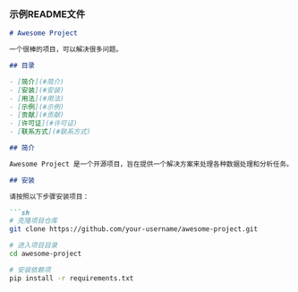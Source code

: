 
### 示例README文件

```markdown
# Awesome Project

一个很棒的项目，可以解决很多问题。

## 目录

- [简介](#简介)
- [安装](#安装)
- [用法](#用法)
- [示例](#示例)
- [贡献](#贡献)
- [许可证](#许可证)
- [联系方式](#联系方式)

## 简介

Awesome Project 是一个开源项目，旨在提供一个解决方案来处理各种数据处理和分析任务。它具有高效、易用和可扩展的特点。

## 安装

请按照以下步骤安装项目：

```sh
# 克隆项目仓库
git clone https://github.com/your-username/awesome-project.git

# 进入项目目录
cd awesome-project

# 安装依赖项
pip install -r requirements.txt
